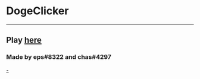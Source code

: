 # DogeClicker
---------------------
## Play [here](https://eps36.github.io/dogeclicker/)


### Made by eps#8322 and chas#4297
[-](https://github.com/chasontop/dcc)



